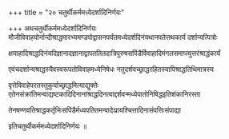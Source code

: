 +++
title = "२० चतुर्थीकर्ममध्येदर्शादिनिर्णयः"

+++
अथचतुर्थीकर्ममध्येदर्शादिनिर्णयः मौजीविवाहयोर्नान्दीश्राद्धमारभ्यमण्डपोद्वासनपर्यंतमध्येदर्शदिनंयथानपतेत्तथकार्यं दर्शान्यत्पित्रोः

क्षयाहादिश्राद्धदिनंयदिज्ञानादज्ञानाद्वापततितदात्रिपुरुषसपिंडैर्विवाहादिमंगलसमाप्त्युत्तरंश्राद्धंकार्यं

एवंचदर्शान्यश्राद्धस्यैवस्वरूपतोविवाहमध्येनिषेधः नतुदर्शवच्छ्राद्धरहितस्यापिश्राद्धतिथिमात्रस्य

वृत्तेविवाहेपरतस्तुकुर्याच्छ्राद्धमित्याद्युक्तेः एतेनसंक्रांतिमन्वाद्यष्टकादिदिनानांश्राद्धदिनत्वाद्दर्शवन्मध्येपातोनिषिद्धइतिशंकानिरस्ता

तेनषण्णवतिश्राद्धकर्तृभिःसपिंडैर्मध्यपतितमन्वादेःप्रायश्चित्तादिनासंपत्तिःसंपाद्या

इतिचतुर्थीकर्ममध्येदर्शादिनिर्णयः ॥
